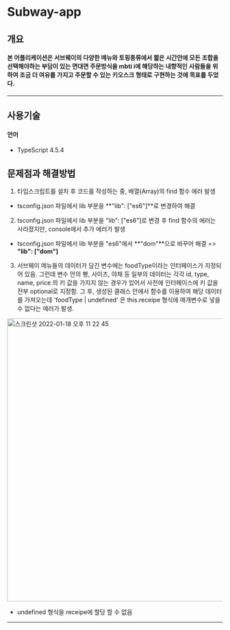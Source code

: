# Subway-app

## 개요   
#### 본 어플리케이션은 서브웨이의 다양한 메뉴와 토핑종류에서 짧은 시간안에 모든 조합을 선택해야하는 부담이 있는 면대면 주문방식을 mbti i에 해당하는 내향적인 사람들을 위하여 조금 더 여유를 가지고 주문할 수 있는 키오스크 형태로 구현하는 것에 목표를 두었다. 
---

## 사용기술   

#### 언어 
  - TypeScript 4.5.4

## 문제점과 해결방법

1. 타입스크립트를 설치 후 코드를 작성하는 중, 배열(Array)의 find 함수 에러 발생
  - tsconfig.json 파일에서 lib 부분을 **"lib": ["es6"]**로 변경하여 해결    
  
2. tsconfig.json 파일에서 lib 부분을 "lib": ["es6"]로 변경 후 find 함수의 에러는 사라졌지만, console에서 추가 에러가 발생
  - tsconfig.json 파일에서 lib 부분을 "es6"에서 **"dom"**으로 바꾸어 해결 => **"lib": ["dom"]**   

3. 서브웨이 메뉴들의 데이터가 담긴 변수에는 foodType이라는 인터페이스가 지정되어 있음. 그런데 변수 안의 빵, 사이즈, 야채 등 일부의 데이터는 각각 id, type, name, price 의 키 값을 가지지 않는 경우가 있어서 사전에 인터페이스에 키 값을 전부 optional로 지정함. 그 후, 생성된 클래스 안에서 함수를 이용하여 해당 데이터를 가져오는데 'foodType | undefined' 은 this.receipe 형식에 매개변수로 넣을 수 없다는 에러가 발생.    

<img width="659" alt="스크린샷 2022-01-18 오후 11 22 45" src="https://user-images.githubusercontent.com/63761624/149958190-bb495dbb-95b7-46fa-998e-cd9d572217d9.png" width="500">


  - undefined 형식을 receipe에 할당 할 수 없음   


---